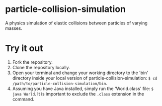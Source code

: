 # particle-collision-simulation
A physics simulation of elastic collisions between particles of varying masses.

# Try it out
1. Fork the repository.
2. Clone the repository locally.
3. Open your terminal and change your working directory to the 'bin' directory
   inside your local version of particle-collision-simulation: `$ cd /path/to/particle-collision-simulation/bin`. 
4. Assuming you have Java installed, simply run the 'World.class' file: `$ java World`. It is important
   to exclude the `.class` extension in the command.
